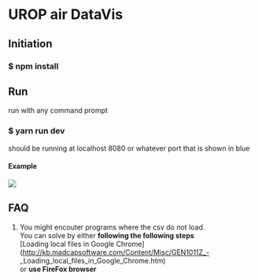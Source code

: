 # UROP air DataVis

## Initiation

### $ npm install

## Run

run with any command prompt <br>
### $ yarn run dev <br>
should be running at localhost 8080 or whatever port that is shown in blue

#### Example
<image src = './democode.PNG'> 
  
## FAQ
1. You might encouter programs where the csv do not load.<br>
You can solve by either **following the following steps** <br>
[Loading local files in Google Chrome](http://kb.madcapsoftware.com/Content/Misc/GEN1011Z_-   _Loading_local_files_in_Google_Chrome.htm)<br>
or **use FireFox browser**  
